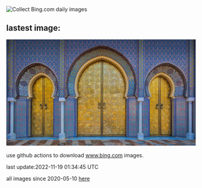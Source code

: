 ![Collect Bing.com daily images](https://github.com/counter2015/bing-daily-images/workflows/Collect%20Bing.com%20daily%20images/badge.svg)
## lastest image:
![](images/IslamicArt.jpg)

use github actions to download www.bing.com images.

last update:2022-11-19 01:34:45 UTC

all images since 2020-05-10 [here](https://github.com/counter2015/bing-daily-images/tree/master/images) 
